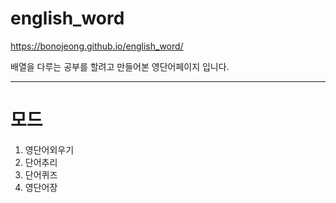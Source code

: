 # english_word

https://bonojeong.github.io/english_word/

배열을 다루는 공부를 할려고 만들어본 영단어페이지 입니다.


-------------
# 모드
1. 영단어외우기
2. 단어추리
3. 단어퀴즈
4. 영단어장
